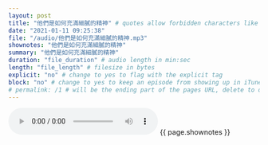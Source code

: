 ```yaml
---
layout: post
title: "他們是如何充滿細膩的精神" # quotes allow forbidden characters like the colon
date: "2021-01-11 09:25:38"
file: "/audio/他們是如何充滿細膩的精神.mp3"
shownotes: "他們是如何充滿細膩的精神"
summary: "他們是如何充滿細膩的精神"
duration: "file_duration" # audio length in min:sec
length: "file_length" # filesize in bytes
explicit: "no" # change to yes to flag with the explicit tag
block: "no" # change to yes to keep an episode from showing up in iTunes
# permalink: /1 # will be the ending part of the pages URL, delete to default to the title
---
```


<audio controls>
<source src="{{site.url}}{{site.baseurl}}{{ page.file }}" type="audio/x-mp3">
Your browser does not support the audio element.
</audio>
{{ page.shownotes }}
